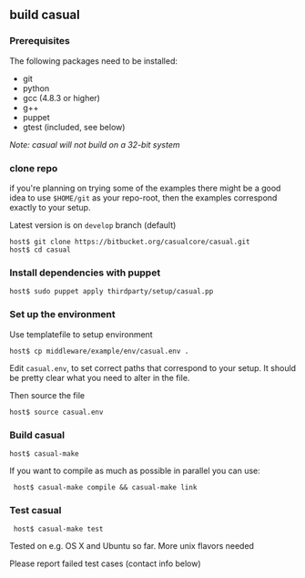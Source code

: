 
## build casual



### Prerequisites
The following packages need to be installed:

 * git
 * python
 * gcc (4.8.3 or higher)
 * g++
 * puppet
 * gtest (included, see below)

*Note: casual will not build on a 32-bit system*


### clone repo

if you're planning on trying some of the examples there might be a good idea to use `$HOME/git` as your repo-root, then 
the examples correspond exactly to your setup.

Latest version is on `develop` branch (default)

    host$ git clone https://bitbucket.org/casualcore/casual.git
    host$ cd casual


### Install dependencies with puppet

    host$ sudo puppet apply thirdparty/setup/casual.pp


### Set up the environment

Use templatefile to setup environment

    host$ cp middleware/example/env/casual.env .


Edit `casual.env`, to set correct paths that correspond to your setup. It
should be pretty clear what you need to alter in the file.

Then source the file

    host$ source casual.env

### Build casual
     
    host$ casual-make
     
If you want to compile as much as possible in parallel you can use:

     host$ casual-make compile && casual-make link

### Test casual

     host$ casual-make test


Tested on e.g. OS X and Ubuntu so far. More unix flavors needed

Please report failed test cases (contact info below)   
